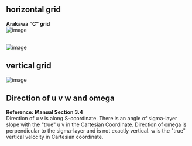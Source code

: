 ## horizontal grid

**Arakawa “C” grid**  
![image](https://github.com/ELVIS-CHING/ROMS_related/assets/62006950/d43b3ae8-6557-4364-99b8-7ad878514eb1)  
<br />

![image](https://github.com/ELVIS-CHING/ROMS_related/assets/62006950/56acacb2-d1c0-4f45-bd56-69918464fb4d)

## vertical grid
![image](https://github.com/ELVIS-CHING/ROMS_related/assets/62006950/ac113239-926a-4c2a-b13d-871c0539fd10)

## Direction of u v w and omega

**Reference: Manual Section 3.4**  
Direction of u v is along S-coordinate. There is an angle of sigma-layer slope  with the "true" u v in the Cartesian Coordinate.
Direction of omega is perpendicular to the sigma-layer and is not exactly vertical. w is the "true" vertical velocity in Cartesian coordinate.
